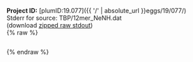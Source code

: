 **Project ID:** [plumID:19.077]({{ '/' | absolute_url }}eggs/19/077/)  
Stderr for source:  TBP/12mer_NeNH.dat   
(download [zipped raw stdout](12mer_NeNH.dat.plumed_master.stdout.txt.zip))  
{% raw %}
<pre>
</pre>
{% endraw %}
